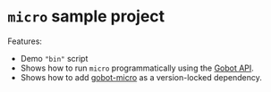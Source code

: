 # `micro` sample project

Features:

- Demo `"bin"` script
- Shows how to run `micro` programmatically using the [Gobot API](https://github.com/benallfree/gobot/tree/v1.0.0-alpha.33/docs/readme.md).
- Shows how to add [gobot-micro](https://www.npmjs.com/package/gobot-micro) as a version-locked dependency.
